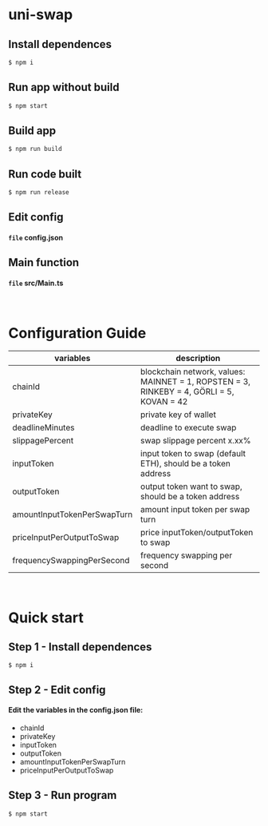 # uni-swap
## Install dependences
```bash
$ npm i
```
## Run app without build
```bash
$ npm start
```
## Build app
```bash
$ npm run build
```
## Run code built
```bash
$ npm run release
```
## Edit config
#### `file` config.json

## Main function
#### `file` src/Main.ts
<br/>

# Configuration Guide
|variables|description|
|---|---|
|chainId|blockchain network, values: MAINNET = 1, ROPSTEN = 3, RINKEBY = 4, GÖRLI = 5, KOVAN = 42|
|privateKey|private key of wallet|
|deadlineMinutes|deadline to execute swap|
|slippagePercent|swap slippage percent x.xx%|
|inputToken|input token to swap (default ETH), should be a token address|
|outputToken|output token want to swap, should be a token address|
|amountInputTokenPerSwapTurn|amount input token per swap turn|
|priceInputPerOutputToSwap|price inputToken/outputToken to swap|
|frequencySwappingPerSecond|frequency swapping per second|
<br/>

# Quick start
## Step 1 - Install dependences
```
$ npm i
```

## Step 2 - Edit config
#### Edit the variables in the config.json file:
* chainId
* privateKey
* inputToken
* outputToken
* amountInputTokenPerSwapTurn
* priceInputPerOutputToSwap

## Step 3 - Run program
```
$ npm start
```